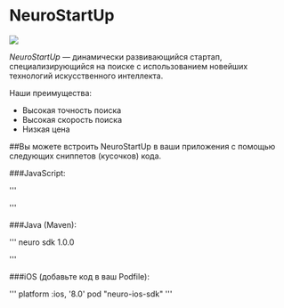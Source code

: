 # NeuroStartUp

![](logo.png)

*NeuroStartUp* — динамически развивающийся стартап, специализирующийся на поиске с использованием новейших технологий искусственного интеллекта.

Наши преимущества:
* Высокая точность поиска
* Высокая скорость поиска
* Низкая цена

##Вы можете встроить NeuroStartUp в ваши приложения с помощью следующих сниппетов (кусочков) кода.

###JavaScript:

'''
<script src="https://localhost/neuro.sdk.min.js"></script>
'''

###Java (Maven):

'''
<dependency>
  <groupId>neuro</groupId>
  <artifactId>sdk</artifactId>
  <version>1.0.0</version>
</dependency>

'''

###iOS (добавьте код в ваш Podfile):

'''
platform :ios, '8.0'
pod "neuro-ios-sdk"
'''